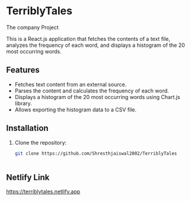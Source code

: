 # TerriblyTales
The company Project

This is a React.js application that fetches the contents of a text file, analyzes the frequency of each word, and displays a histogram of the 20 most occurring words.

## Features

- Fetches text content from an external source.
- Parses the content and calculates the frequency of each word.
- Displays a histogram of the 20 most occurring words using Chart.js library.
- Allows exporting the histogram data to a CSV file.

## Installation

1. Clone the repository:

   ```bash
   git clone https://github.com/Shresthjaiswal2002/TerriblyTales
  
  ## Netlify Link
  https://terriblytales.netlify.app


